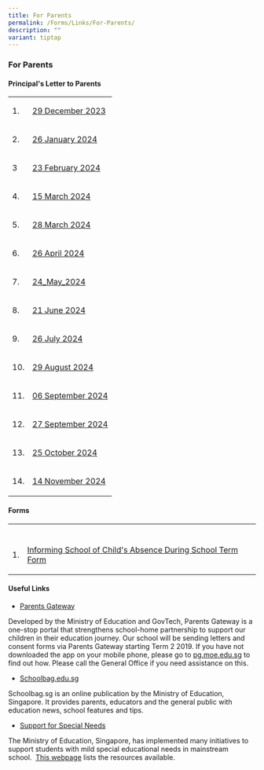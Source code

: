 ```yaml
---
title: For Parents
permalink: /Forms/Links/For-Parents/
description: ""
variant: tiptap
---
```

<h3><strong>For Parents</strong></h3>
<h4><strong>Principal's Letter to Parents</strong></h4>
<table style="minWidth: 50px">
<colgroup>
<col>
<col>
</colgroup>
<tbody>
<tr>
<td rowspan="1" colspan="1">
<p>1.</p>
</td>
<td rowspan="1" colspan="1">
<p><a href="/files/29_December_2023_Final.pdf" rel="noopener noreferrer nofollow" target="_blank">29 December 2023</a>
</p>
</td>
</tr>
<tr>
<td rowspan="1" colspan="1">
<p>2.</p>
</td>
<td rowspan="1" colspan="1">
<p><a href="/files/2024_2_Letter_to_parents_26_Jan_2024.pdf" rel="noopener noreferrer nofollow" target="_blank">26 January 2024</a>
</p>
</td>
</tr>
<tr>
<td rowspan="1" colspan="1">
<p>3</p>
</td>
<td rowspan="1" colspan="1">
<p><a href="/files/23_February_2024_Final.pdf" rel="noopener noreferrer nofollow" target="_blank">23 February 2024</a>
</p>
</td>
</tr>
<tr>
<td rowspan="1" colspan="1">
<p>4.</p>
</td>
<td rowspan="1" colspan="1">
<p><a href="/files/15_March_2024.pdf" rel="noopener noreferrer nofollow" target="_blank">15<u> </u>March 2024</a>
</p>
</td>
</tr>
<tr>
<td rowspan="1" colspan="1">
<p>5.</p>
</td>
<td rowspan="1" colspan="1">
<p><a href="/files/2024_5_Letter_to_parents_28_Mar_2024.pdf" rel="noopener noreferrer nofollow" target="_blank">28 March 2024</a>
</p>
</td>
</tr>
<tr>
<td rowspan="1" colspan="1">
<p>6.</p>
</td>
<td rowspan="1" colspan="1">
<p><a href="/files/26_April_2024_Letter_to_Parents.pdf" rel="noopener noreferrer nofollow" target="_blank">26 April 2024</a>
</p>
</td>
</tr>
<tr>
<td rowspan="1" colspan="1">
<p>7.</p>
</td>
<td rowspan="1" colspan="1">
<p><a href="/files/24_May_2024.pdf" rel="noopener noreferrer nofollow" target="_blank">24_May_2024</a>
</p>
</td>
</tr>
<tr>
<td rowspan="1" colspan="1">
<p>8.</p>
</td>
<td rowspan="1" colspan="1">
<p><a href="/files/2024_08_Letter_to_parents_21_June_2024.pdf" rel="noopener noreferrer nofollow" target="_blank">21 June 2024</a>
</p>
</td>
</tr>
<tr>
<td rowspan="1" colspan="1">
<p>9.</p>
</td>
<td rowspan="1" colspan="1">
<p><a href="/files/2024_09_Letter_to_parents_26_July_2024_final.pdf" rel="noopener noreferrer nofollow" target="_blank">26 July 2024</a>
</p>
</td>
</tr>
<tr>
<td rowspan="1" colspan="1">
<p>10.</p>
</td>
<td rowspan="1" colspan="1">
<p><a href="/files/2024_10_Letter_to_parents_29_August_2024_.pdf" rel="noopener nofollow" target="_blank">29 August 2024</a>
</p>
</td>
</tr>
<tr>
<td rowspan="1" colspan="1">
<p>11.</p>
</td>
<td rowspan="1" colspan="1">
<p><a href="/files/2024_11_Letter_to_parents_06_Sep_2024.pdf" rel="noopener nofollow" target="_blank">06 September 2024</a>
</p>
</td>
</tr>
<tr>
<td rowspan="1" colspan="1">
<p>12.</p>
</td>
<td rowspan="1" colspan="1">
<p><a href="/files/2024_12_Letter_to_parents_27_Sep_2024.pdf" rel="noopener nofollow" target="_blank">27 September 2024</a>
</p>
</td>
</tr>
<tr>
<td rowspan="1" colspan="1">
<p>13.</p>
</td>
<td rowspan="1" colspan="1">
<p><a href="/files/2024_13_Letter_to_parents_25_Oct_2024.pdf" rel="noopener nofollow" target="_blank">25 October 2024</a>
</p>
</td>
</tr>
<tr>
<td rowspan="1" colspan="1">
<p>14.</p>
</td>
<td rowspan="1" colspan="1">
<p><a href="/files/2024_14_Letter_to_parents_14_Nov_2024.pdf" rel="noopener nofollow" target="_blank">14 November 2024</a>
</p>
</td>
</tr>
</tbody>
</table>
<h4><strong>Forms</strong></h4>
<table style="minWidth: 50px">
<colgroup>
<col>
<col>
</colgroup>
<tbody>
<tr>
<th rowspan="1" colspan="1">
<p></p>
</th>
<th rowspan="1" colspan="1">
<p></p>
</th>
</tr>
<tr>
<td rowspan="1" colspan="1">
<p>1.</p>
</td>
<td rowspan="1" colspan="1">
<p><a href="/files/Absence_During_School_Term_Form_2024A.pdf" rel="noopener noreferrer nofollow" target="_blank">Informing School of Child's Absence During School Term Form</a>
</p>
</td>
</tr>
</tbody>
</table>
<h4><strong>Useful Links</strong></h4>
<ul data-tight="true" class="tight">
<li>
<p><a href="https://pg.moe.edu.sg/" rel="noopener noreferrer nofollow" target="_blank">Parents Gateway</a>
</p>
</li>
</ul>
<p>Developed by the Ministry of Education and GovTech, Parents Gateway is
a one-stop portal that strengthens school-home partnership to support our
children in their education journey. Our school will be sending letters
and consent forms via Parents Gateway starting Term 2 2019. If you have
not downloaded the app on your mobile phone, please go to&nbsp;<a href="http://pg.moe.edu.sg/" rel="noopener noreferrer nofollow" target="_blank">pg.moe.edu.sg</a>&nbsp;to
find out how. Please call the General Office if you need assistance on
this.</p>
<ul data-tight="true" class="tight">
<li>
<p><a href="https://www.schoolbag.edu.sg/" rel="noopener noreferrer nofollow" target="_blank">Schoolbag.edu.sg</a>
</p>
</li>
</ul>
<p>Schoolbag.sg is an online publication by the Ministry of Education, Singapore.
It provides parents, educators and the general public with education news,
school features and tips.</p>
<ul data-tight="true" class="tight">
<li>
<p><a href="https://www.moe.gov.sg/special-educational-needs/" rel="noopener noreferrer nofollow" target="_blank">Support for Special Needs</a>
</p>
</li>
</ul>
<p>The Ministry of Education, Singapore, has implemented many initiatives
to support students with mild special educational needs in mainstream school.&nbsp;
<a href="https://www.moe.gov.sg/special-educational-needs/" rel="noopener noreferrer nofollow" target="_blank">This webpage</a>&nbsp;lists the resources available.</p>